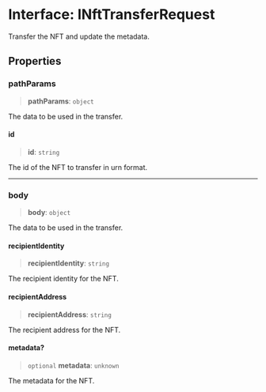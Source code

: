 # Interface: INftTransferRequest

Transfer the NFT and update the metadata.

## Properties

### pathParams

> **pathParams**: `object`

The data to be used in the transfer.

#### id

> **id**: `string`

The id of the NFT to transfer in urn format.

***

### body

> **body**: `object`

The data to be used in the transfer.

#### recipientIdentity

> **recipientIdentity**: `string`

The recipient identity for the NFT.

#### recipientAddress

> **recipientAddress**: `string`

The recipient address for the NFT.

#### metadata?

> `optional` **metadata**: `unknown`

The metadata for the NFT.
